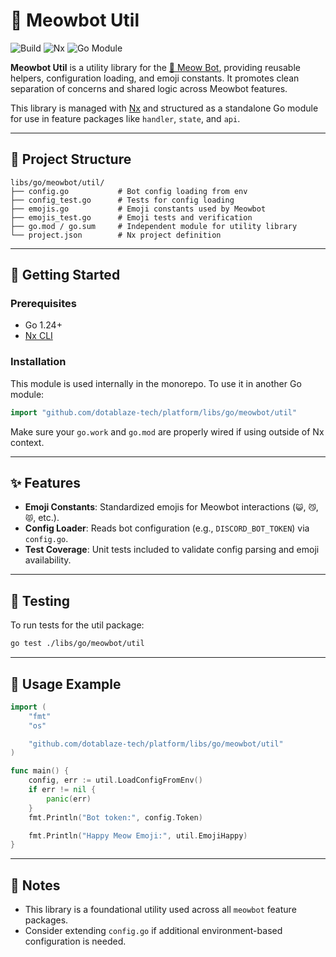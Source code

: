 # 🧰 Meowbot Util

![Build](https://img.shields.io/github/actions/workflow/status/dotablaze-tech/platform/ci.yml?branch=main)
![Nx](https://img.shields.io/badge/Nx-managed-blue)
![Go Module](https://img.shields.io/badge/Go-Module-brightgreen)

**Meowbot Util** is a utility library for
the [🐾 Meow Bot](https://github.com/dotablaze-tech/platform/tree/main/apps/go/meowbot), providing reusable helpers,
configuration loading, and emoji constants. It promotes clean separation of concerns and shared logic across Meowbot
features.

This library is managed with [Nx](https://nx.dev) and structured as a standalone Go module for use in feature packages
like `handler`, `state`, and `api`.

---

## 📁 Project Structure

```
libs/go/meowbot/util/
├── config.go           # Bot config loading from env
├── config_test.go      # Tests for config loading
├── emojis.go           # Emoji constants used by Meowbot
├── emojis_test.go      # Emoji tests and verification
├── go.mod / go.sum     # Independent module for utility library
└── project.json        # Nx project definition
```

---

## 🚀 Getting Started

### Prerequisites

- Go 1.24+
- [Nx CLI](https://nx.dev)

### Installation

This module is used internally in the monorepo. To use it in another Go module:

```go
import "github.com/dotablaze-tech/platform/libs/go/meowbot/util"
```

Make sure your `go.work` and `go.mod` are properly wired if using outside of Nx context.

---

## ✨ Features

- **Emoji Constants**: Standardized emojis for Meowbot interactions (`😺`, `😼`, `😾`, etc.).
- **Config Loader**: Reads bot configuration (e.g., `DISCORD_BOT_TOKEN`) via `config.go`.
- **Test Coverage**: Unit tests included to validate config parsing and emoji availability.

---

## 🧪 Testing

To run tests for the util package:

```bash
go test ./libs/go/meowbot/util
```

---

## 🔧 Usage Example

```go
import (
    "fmt"
    "os"

    "github.com/dotablaze-tech/platform/libs/go/meowbot/util"
)

func main() {
    config, err := util.LoadConfigFromEnv()
    if err != nil {
        panic(err)
    }
    fmt.Println("Bot token:", config.Token)

    fmt.Println("Happy Meow Emoji:", util.EmojiHappy)
}
```

---

## 📌 Notes

- This library is a foundational utility used across all `meowbot` feature packages.
- Consider extending `config.go` if additional environment-based configuration is needed.
